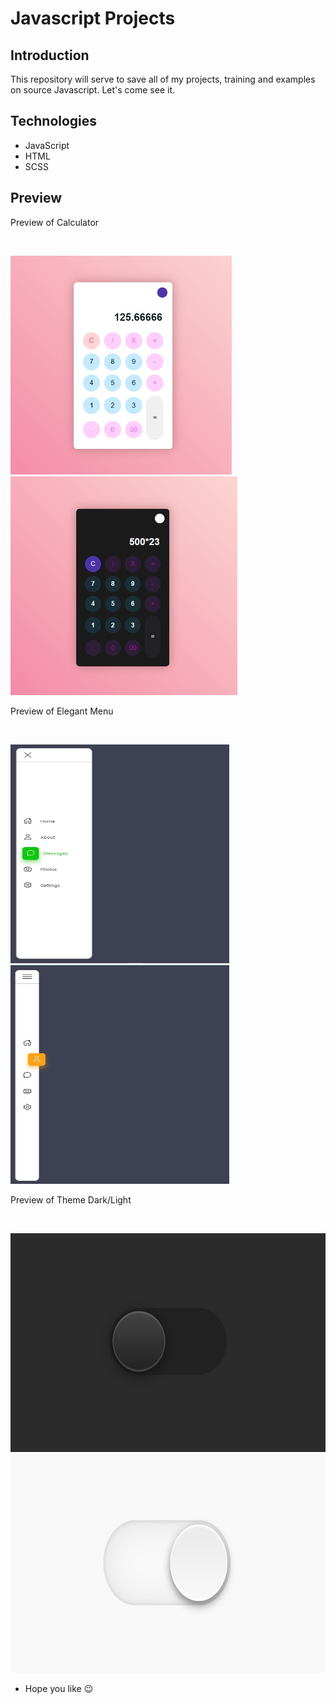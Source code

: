 # Javascript Projects 

## Introduction
This repository will serve to save all of my projects, training and examples on source Javascript. Let's come see it.

## Technologies
- JavaScript
- HTML
- SCSS

## Preview 
<p>Preview of Calculator</p>
<br>
<p float="left">
  <img src="./assetsPreview/calculatorLight.jpg" height="350"/>
  <img src="./assetsPreview/calculatorDark.jpg" height="350"/> 
</p>

<p>Preview of Elegant Menu</p>
<br>
<p float="left">
  <img src="./assetsPreview/menuOpen.jpg" height="350" width="350"/>
  <img src="./assetsPreview/menuClose.jpg" height="350" width="350"/> 
</p>

<p>Preview of Theme Dark/Light</p>
<br>
<p float="left">
  <img src="./assetsPreview/themeDark.jpg" height="350"/>
  <img src="./assetsPreview/themeLight.jpg" height="350"/> 
</p>


* Hope you like 😉